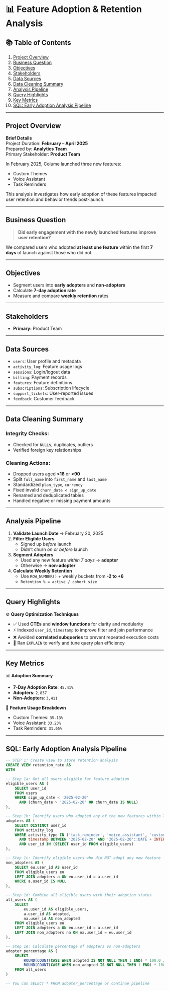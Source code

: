 # 📊 Feature Adoption & Retention Analysis

## 📚 Table of Contents
1. [Project Overview](#project-overview)
2. [Business Question](#business-question)
3. [Objectives](#objectives)
4. [Stakeholders](#stakeholders)
5. [Data Sources](#data-sources)
6. [Data Cleaning Summary](#data-cleaning-summary)
7. [Analysis Pipeline](#analysis-pipeline)
8. [Query Highlights](#query-highlights)
9. [Key Metrics](#key-metrics)
10. [SQL: Early Adoption Analysis Pipeline](#sql-early-adoption-analysis-pipeline)

---

## Project Overview

**Brief Details**  
Project Duration: **February – April 2025**  
Prepared by: **Analytics Team**  
Primary Stakeholder: **Product Team**

In February 2025, Colume launched three new features:
- Custom Themes  
- Voice Assistant  
- Task Reminders

This analysis investigates how early adoption of these features impacted user retention and behavior trends post-launch.

---

## Business Question

> **Did early engagement with the newly launched features improve user retention?**

We compared users who adopted **at least one feature** within the first **7 days** of launch against those who did not.

---

## Objectives

- Segment users into **early adopters** and **non-adopters**  
- Calculate **7-day adoption rate**  
- Measure and compare **weekly retention** rates  

---

## Stakeholders

- **Primary:** Product Team  

---

## Data Sources

- `users`: User profile and metadata  
- `activity_log`: Feature usage logs  
- `sessions`: Login/logout data  
- `billing`: Payment records  
- `features`: Feature definitions  
- `subscriptions`: Subscription lifecycle  
- `support_tickets`: User-reported issues  
- `feedback`: Customer feedback  

---

## Data Cleaning Summary

### Integrity Checks:
- Checked for `NULL`s, duplicates, outliers  
- Verified foreign key relationships  

### Cleaning Actions:
- Dropped users aged **<16** or **>90**  
- Split `full_name` into `first_name` and `last_name`  
- Standardized `plan_type`, `currency`  
- Fixed invalid `churn_date < sign_up_date`  
- Renamed and deduplicated tables  
- Handled negative or missing payment amounts  

---

## Analysis Pipeline

1. **Validate Launch Date** → February 20, 2025  
2. **Filter Eligible Users**
   - Signed up *before* launch  
   - Didn’t churn *on or before* launch  
3. **Segment Adopters**
   - Used any new feature *within 7 days* → **adopter**  
   - Otherwise → **non-adopter**  
4. **Calculate Weekly Retention**
   - Use `ROW_NUMBER()` + weekly buckets from **-2 to +6**
   - `Retention % = active / cohort size`

---

## Query Highlights

⚙️ **Query Optimization Techniques**
- ✅ Used **CTEs** and **window functions** for clarity and modularity  
- ⚡ Indexed `user_id`, `timestamp` to improve filter and join performance  
- ❌ Avoided **correlated subqueries** to prevent repeated execution costs  
- 🧠 Ran `EXPLAIN` to verify and tune query plan efficiency  

---

## Key Metrics

📊 **Adoption Summary**
- **7-Day Adoption Rate**: `45.41%`  
- **Adopters**: `2,837`  
- **Non-Adopters**: `3,411`  

📌 **Feature Usage Breakdown**
- Custom Themes: `35.13%`  
- Voice Assistant: `33.23%`  
- Task Reminders: `31.65%`  

---

## SQL: Early Adoption Analysis Pipeline

```sql
-- STEP 1: Create view to store retention analysis
CREATE VIEW retention_rate AS 
WITH

-- Step 1a: Get all users eligible for feature adoption
eligible_users AS (
    SELECT user_id 
    FROM users
    WHERE sign_up_date < '2025-02-20' 
      AND (churn_date > '2025-02-20' OR churn_date IS NULL)
),

-- Step 1b: Identify users who adopted any of the new features within 7 days post-launch
adopters AS (
    SELECT DISTINCT user_id 
    FROM activity_log
    WHERE activity_type IN ('task_reminder', 'voice_assistant', 'custom_theme')
      AND timestamp BETWEEN '2025-02-20' AND '2025-02-20'::DATE + INTERVAL '7 days'
      AND user_id IN (SELECT user_id FROM eligible_users)
),

-- Step 1c: Identify eligible users who did NOT adopt any new feature
non_adopters AS (
    SELECT eu.user_id AS user_id 
    FROM eligible_users eu 
    LEFT JOIN adopters a ON eu.user_id = a.user_id
    WHERE a.user_id IS NULL
),

-- Step 1d: Combine all eligible users with their adoption status
all_users AS (
    SELECT 
        eu.user_id AS eligible_users, 
        a.user_id AS adopted, 
        na.user_id AS non_adopted
    FROM eligible_users eu 
    LEFT JOIN adopters a ON eu.user_id = a.user_id
    LEFT JOIN non_adopters na ON na.user_id = eu.user_id
),

-- Step 1e: Calculate percentage of adopters vs non-adopters
adopter_percentage AS (
    SELECT 
        ROUND(COUNT(CASE WHEN adopted IS NOT NULL THEN 1 END) * 100.0 / COUNT(eligible_users), 2) AS adopters_count,
        ROUND(COUNT(CASE WHEN non_adopted IS NOT NULL THEN 1 END) * 100.0 / COUNT(eligible_users), 2) AS non_adopters_count
    FROM all_users
)

-- You can SELECT * FROM adopter_percentage or continue pipeline
